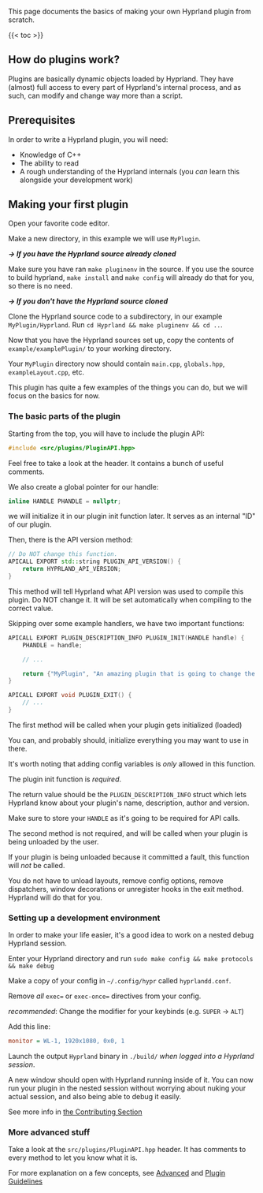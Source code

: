 This page documents the basics of making your own Hyprland plugin from scratch.

{{< toc >}}

## How do plugins work?

Plugins are basically dynamic objects loaded by Hyprland. They have
(almost) full access to every part of Hyprland's internal process, and as such,
can modify and change way more than a script.

## Prerequisites

In order to write a Hyprland plugin, you will need:
 - Knowledge of C++
 - The ability to read
 - A rough understanding of the Hyprland internals (you _can_ learn this alongside your development work)

## Making your first plugin

Open your favorite code editor.

Make a new directory, in this example we will use `MyPlugin`.

***→ If you have the Hyprland source already cloned***

Make sure you have ran `make pluginenv` in the source.
If you use the source to build hyprland, `make install` and `make config` will
already do that for you, so there is no need.

***→ If you don't have the Hyprland source cloned***

Clone the Hyprland source code to a subdirectory, in our example `MyPlugin/Hyprland`.
Run `cd Hyprland && make pluginenv && cd ..`.

Now that you have the Hyprland sources set up, copy the contents of `example/examplePlugin/` to your working directory.

Your `MyPlugin` directory now should contain `main.cpp`, `globals.hpp`, `exampleLayout.cpp`, etc.

This plugin has quite a few examples of the things you can do, but we will focus on the basics for now.

### The basic parts of the plugin

Starting from the top, you will have to include the plugin API:
```cpp
#include <src/plugins/PluginAPI.hpp>
```
Feel free to take a look at the header. It contains a bunch of useful comments.

We also create a global pointer for our handle:
```cpp
inline HANDLE PHANDLE = nullptr;
```
we will initialize it in our plugin init function later. It serves as an internal "ID" of our plugin.

Then, there is the API version method:
```cpp
// Do NOT change this function.
APICALL EXPORT std::string PLUGIN_API_VERSION() {
    return HYPRLAND_API_VERSION;
}
```
This method will tell Hyprland what API version was used to compile this plugin. Do NOT change it.
It will be set automatically when compiling to the correct value.

Skipping over some example handlers, we have two important functions:
```cpp
APICALL EXPORT PLUGIN_DESCRIPTION_INFO PLUGIN_INIT(HANDLE handle) {
    PHANDLE = handle;

    // ...

    return {"MyPlugin", "An amazing plugin that is going to change the world!", "Me", "1.0"};
}

APICALL EXPORT void PLUGIN_EXIT() {
    // ...
}
```
The first method will be called when your plugin gets initialized (loaded)

You can, and probably should, initialize everything you may want to use in there.

It's worth noting that adding config variables is _only_ allowed in this function.

The plugin init function is _required_.

The return value should be the `PLUGIN_DESCRIPTION_INFO` struct which lets Hyprland know about your
plugin's name, description, author and version.

Make sure to store your `HANDLE` as it's going to be required for API calls.



The second method is not required, and will be called when your plugin is being unloaded by the user.

If your plugin is being unloaded because it committed a fault, this function will _not_ be called.

You do not have to unload layouts, remove config options, remove dispatchers, window decorations or unregister hooks
in the exit method. Hyprland will do that for you.

### Setting up a development environment
In order to make your life easier, it's a good idea to work on a nested debug Hyprland session.

Enter your Hyprland directory and run `sudo make config && make protocols && make debug`

Make a copy of your config in `~/.config/hypr` called `hyprlandd.conf`.

Remove _all_ `exec=` or `exec-once=` directives from your config.

*recommended*: Change the modifier for your keybinds (e.g. `SUPER` -> `ALT`)

Add this line:
```ini
monitor = WL-1, 1920x1080, 0x0, 1
```

Launch the output `Hyprland` binary in `./build/` _when logged into a Hyprland session_.

A new window should open with Hyprland running inside of it. You can now run your plugin in the nested session without worrying
about nuking your actual session, and also being able to debug it easily.

See more info in [the Contributing Section](https://wiki.hyprland.org/Contributing-and-Debugging/#nesting-hyprland)

### More advanced stuff

Take a look at the `src/plugins/PluginAPI.hpp` header. It has comments to every method to let you know what it is.

For more explanation on a few concepts, see [Advanced](../Advanced) and [Plugin Guidelines](../Plugin-Guidelines)